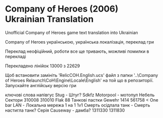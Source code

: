 # Company of Heroes (2006) Ukrainian Translation
Unofficial Company of Heroes game text translation into Ukrainian

Company of Heroes українською, українська локалізація, переклад гри

Переклад неофіційний, роботи все ще тривають, можливі помилки в перекладі

Перекладено лінійок 13000 з 22629

Щоб встановити замініть 'RelicCOH.English.ucs' файл з папки
'..\Company of Heroes Relaunch\CoH\Engine\Locale\English'
на той що в репозиторії.
Запускайте англійську версію гри

ключові слова
напівгус
Stug - Штуг?
Sdkfz
Motorpool - мотопул
Небель
Сектори
310008
310010
Flak 88
Танкові пастки
Gewehr
1414
561758 < One bar
LAN - Локальна мережа
1 на 1
1v1
Смерть осідлала танк - Смерть настигла танк?
Серія
Causeway - дамба?
1311330
1311830
